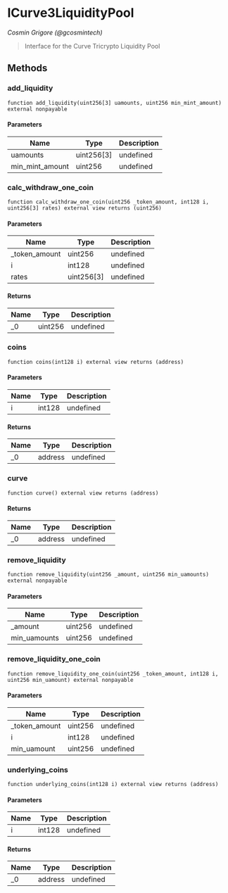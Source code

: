 # ICurve3LiquidityPool

*Cosmin Grigore (@gcosmintech)*

> Interface for the Curve Tricrypto Liquidity Pool





## Methods

### add_liquidity

```solidity
function add_liquidity(uint256[3] uamounts, uint256 min_mint_amount) external nonpayable
```





#### Parameters

| Name | Type | Description |
|---|---|---|
| uamounts | uint256[3] | undefined
| min_mint_amount | uint256 | undefined

### calc_withdraw_one_coin

```solidity
function calc_withdraw_one_coin(uint256 _token_amount, int128 i, uint256[3] rates) external view returns (uint256)
```





#### Parameters

| Name | Type | Description |
|---|---|---|
| _token_amount | uint256 | undefined
| i | int128 | undefined
| rates | uint256[3] | undefined

#### Returns

| Name | Type | Description |
|---|---|---|
| _0 | uint256 | undefined

### coins

```solidity
function coins(int128 i) external view returns (address)
```





#### Parameters

| Name | Type | Description |
|---|---|---|
| i | int128 | undefined

#### Returns

| Name | Type | Description |
|---|---|---|
| _0 | address | undefined

### curve

```solidity
function curve() external view returns (address)
```






#### Returns

| Name | Type | Description |
|---|---|---|
| _0 | address | undefined

### remove_liquidity

```solidity
function remove_liquidity(uint256 _amount, uint256 min_uamounts) external nonpayable
```





#### Parameters

| Name | Type | Description |
|---|---|---|
| _amount | uint256 | undefined
| min_uamounts | uint256 | undefined

### remove_liquidity_one_coin

```solidity
function remove_liquidity_one_coin(uint256 _token_amount, int128 i, uint256 min_uamount) external nonpayable
```





#### Parameters

| Name | Type | Description |
|---|---|---|
| _token_amount | uint256 | undefined
| i | int128 | undefined
| min_uamount | uint256 | undefined

### underlying_coins

```solidity
function underlying_coins(int128 i) external view returns (address)
```





#### Parameters

| Name | Type | Description |
|---|---|---|
| i | int128 | undefined

#### Returns

| Name | Type | Description |
|---|---|---|
| _0 | address | undefined




